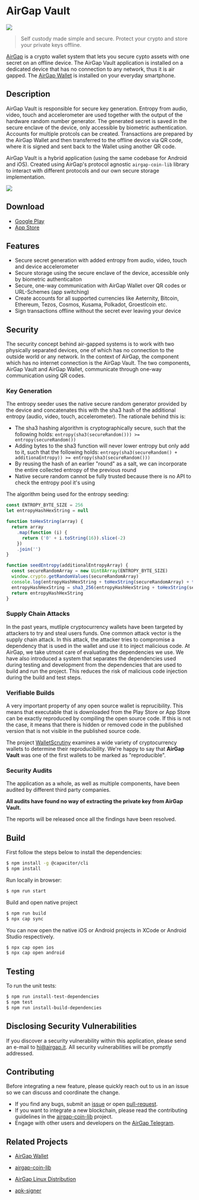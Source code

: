 # AirGap Vault

<p align="left">
    <img src="./banner.png" /> 
</p>

> Self custody made simple and secure. Protect your crypto and store your private keys offline.

[AirGap](https://airgap.it) is a crypto wallet system that lets you secure cypto assets with one secret on an offline device. The AirGap Vault application is installed on a dedicated device that has no connection to any network, thus it is air gapped. The [AirGap Wallet](https://github.com/airgap-it/airgap-wallet) is installed on your everyday smartphone.

## Description

AirGap Vault is responsible for secure key generation. Entropy from audio, video, touch and accelerometer are used together with the output of the hardware random number generator. The generated secret is saved in the secure enclave of the device, only accessible by biometric authentication. Accounts for multiple protcols can be created. Transactions are prepared by the AirGap Wallet and then transferred to the offline device via QR code, where it is signed and sent back to the Wallet using another QR code.

AirGap Vault is a hybrid application (using the same codebase for Android and iOS). Created using AirGap's protocol agnostic `airgap-coin-lib` library to interact with different protocols and our own secure storage implementation.

<p align="left">
    <img src="./devices.png" />
</p>

## Download

- [Google Play](https://play.google.com/store/apps/details?id=it.airgap.vault)
- [App Store](https://itunes.apple.com/us/app/airgap-vault-secure-secrets/id1417126841?l=de&ls=1&mt=8)

## Features

- Secure secret generation with added entropy from audio, video, touch and device accelerometer
- Secure storage using the secure enclave of the device, accessible only by biometric authenticaiton
- Secure, one-way communication with AirGap Wallet over QR codes or URL-Schemes (app switching)
- Create accounts for all supported currencies like Aeternity, Bitcoin, Ethereum, Tezos, Cosmos, Kusama, Polkadot, Groestlcoin etc.
- Sign transactions offline without the secret ever leaving your device

## Security

The security concept behind air-gapped systems is to work with two physically separated devices, one of which has no connection to the outside world or any network. In the context of AirGap, the component which has no internet connection is the AirGap Vault. The two components, AirGap Vault and AirGap Wallet, communicate through one-way communication using QR codes.

### Key Generation

The entropy seeder uses the native secure random generator provided by the device and concatenates this with the sha3 hash of the additional entropy (audio, video, touch, accelerometer). The rationale behind this is:

- The sha3 hashing algorithm is cryptographically secure, such that the following holds: `entropy(sha3(secureRandom())) >= entropy(secureRandom())`
- Adding bytes to the sha3 function will never lower entropy but only add to it, such that the following holds: `entropy(sha3(secureRandom() + additionaEntropy)) >= entropy(sha3(secureRandom()))`
- By reusing the hash of an earlier "round" as a salt, we can incorporate the entire collected entropy of the previous round
- Native secure random cannot be fully trusted because there is no API to check the entropy pool it's using

The algorithm being used for the entropy seeding:

```typescript
const ENTROPY_BYTE_SIZE = 256
let entropyHashHexString = null

function toHexString(array) {
  return array
    .map(function (i) {
      return ('0' + i.toString(16)).slice(-2)
    })
    .join('')
}

function seedEntropy(additionalEntropyArray) {
  const secureRandomArray = new Uint8Array(ENTROPY_BYTE_SIZE)
  window.crypto.getRandomValues(secureRandomArray)
  console.log(entropyHashHexString + toHexString(secureRandomArray) + toHexString(additionalEntropyArray))
  entropyHashHexString = sha3_256(entropyHashHexString + toHexString(secureRandomArray) + toHexString(additionalEntropyArray))
  return entropyHashHexString
}
```

### Supply Chain Attacks

In the past years, mutliple cryptocurrency wallets have been targeted by attackers to try and steal users funds. One common attack vector is the supply chain attack. In this attack, the attacker tries to compromise a dependency that is used in the wallet and use it to inject malicious code. At AirGap, we take utmost care of evaluating the dependencies we use. We have also introduced a system that separates the dependencies used during testing and development from the dependencies that are used to build and run the project. This reduces the risk of malicious code injection during the build and test steps.

### Verifiable Builds

A very important property of any open source wallet is reprucibility. This means that executable that is downloaded from the Play Store or App Store can be exactly reproduced by compiling the open source code. If this is not the case, it means that there is hidden or removed code in the published version that is not visible in the published source code.

The project [WalletScrutiny](https://walletscrutiny.com/posts/it.airgap.vault/) examines a wide variety of cryptocurrency wallets to determine their reproducibility. We're happy to say that **AirGap Vault** was one of the first wallets to be marked as "reproducible".

### Security Audits

The application as a whole, as well as multiple components, have been audited by different third party companies.

**All audits have found no way of extracting the private key from AirGap Vault.**

The reports will be released once all the findings have been resolved.

## Build

First follow the steps below to install the dependencies:

```bash
$ npm install -g @capacitor/cli
$ npm install
```

Run locally in browser:

```bash
$ npm run start
```

Build and open native project

```bash
$ npm run build
$ npx cap sync
```

You can now open the native iOS or Android projects in XCode or Android Studio respectively.

```bash
$ npx cap open ios
$ npx cap open android
```

## Testing

To run the unit tests:

```bash
$ npm run install-test-dependencies
$ npm test
$ npm run install-build-dependencies
```

## Disclosing Security Vulnerabilities

If you discover a security vulnerability within this application, please send an e-mail to hi@airgap.it. All security vulnerabilities will be promptly addressed.

## Contributing

Before integrating a new feature, please quickly reach out to us in an issue so we can discuss and coordinate the change.

- If you find any bugs, submit an [issue](../../issues) or open [pull-request](../../pulls).
- If you want to integrate a new blockchain, please read the contributing guidelines in the [airgap-coin-lib](https://github.com/airgap-it/airgap-coin-lib) project.
- Engage with other users and developers on the [AirGap Telegram](https://t.me/AirGap).

## Related Projects

- [AirGap Wallet](https://github.com/airgap-it/airgap-wallet)
- [airgap-coin-lib](https://github.com/airgap-it/airgap-coin-lib)

- [AirGap Linux Distribution](https://github.com/airgap-it/airgap-distro)
- [apk-signer](https://github.com/airgap-it/airgap-raspberry-apk-signer)

